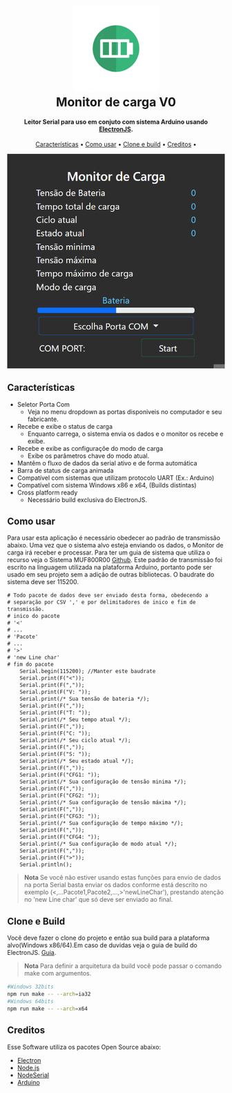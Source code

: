 <h1 align="center">
  <br>
  <a href="#"><img src="./buildResources/battery.png" alt="Monitor de Carga" width="200"></a>
  <br>
  Monitor de carga V0
  <br>
</h1>

<h4 align="center">Leitor Serial para uso em conjuto com sistema Arduino usando <a href="http://electronjs.org" target="_blank">ElectronJS</a>.</h4>

<p align="center">
  <a href="#key-features">Características</a> •
  <a href="#how-to-use">Como usar</a> •
  <a href="#download">Clone e build</a> •
  <a href="#credits">Creditos</a> •
</p>

![screenshot](./buildResources/anima.gif)

## Características

* Seletor Porta Com
  - Veja no menu dropdown as portas disponiveis no computador e seu fabricante.
* Recebe e exibe o status de carga
  - Enquanto carrega, o sistema envia os dados e o monitor os recebe e exibe.
* Recebe e exibe as configuraçõe do modo de carga
  - Exibe os parâmetros chave do modo atual.
* Mantêm o fluxo de dados da serial ativo e de forma automática
* Barra de status de carga animada
* Compatível com sistemas que utilizam protocolo UART (Ex.: Arduino) 
* Compatível com sistema Windows x86 e x64, (Builds distintas)
* Cross platform ready
  - Necessário build exclusiva do ElectronJS.

## Como usar

Para usar esta aplicação é necessário obedecer ao padrão de transmissão abaixo. Uma vez que o sistema alvo esteja enviando os dados, o Monitor de carga irá receber e processar. Para ter um guia de sistema que utiliza o recurso veja o Sistema MUF800R00 [Github](https://github.com/marcostech/Projetos_Sistemas_Embarcados). 
Este padrão de transmissão foi escrito na linguagem utilizada na plataforma Arduino, portanto pode ser usado em seu projeto sem a adição de outras bibliotecas.
O baudrate do sistema deve ser 115200.

```
# Todo pacote de dados deve ser enviado desta forma, obedecendo a 
# separação por CSV ',' e por delimitadores de inico e fim de transmissão.
# inico do pacote 
# '<'
# ...
# 'Pacote'
# ...
# '>'
# 'new Line char'
# fim do pacote
    Serial.begin(115200); //Manter este baudrate
    Serial.print(F("<"));  
    Serial.print(F(","));
    Serial.print(F("V: "));
    Serial.print(/* Sua tensão de bateria */);  
    Serial.print(F(","));
    Serial.print(F("T: "));
    Serial.print(/* Seu tempo atual */);  
    Serial.print(F(","));
    Serial.print(F("C: "));
    Serial.print(/* Seu ciclo atual */);  
    Serial.print(F(","));
    Serial.print(F("S: "));
    Serial.print(/* Seu estado atual */);  
    Serial.print(F(","));
    Serial.print(F("CFG1: "));
    Serial.print(/* Sua configuração de tensão minima */);  
    Serial.print(F(","));
    Serial.print(F("CFG2: "));
    Serial.print(/* Sua configuração de tensão máxima */);  
    Serial.print(F(","));
    Serial.print(F("CFG3: "));
    Serial.print(/* Sua configuração de tempo máximo */);  
    Serial.print(F(","));
    Serial.print(F("CFG4: "));
    Serial.print(/* Sua configuração de modo atual */);  
    Serial.print(F(","));
    Serial.print(F(">"));
    Serial.println();
```

> **Nota**
> Se você não estiver usando estas funções para envio de dados na porta Serial basta enviar os dados conforme está descrito no exemplo (<,...Pacote1,Pacote2,...,>'newLineChar'), prestando atenção no 'new Line char' que só deve ser enviado ao final.


## Clone e Build

Você deve fazer o clone do projeto e então sua build para a plataforma alvo(Windows x86/64).Em caso de duvidas veja o guia de build do ElectronJS. [Guia](https://www.electronjs.org/docs/latest/tutorial/tutorial-packaging).
>**Nota**
> Para definir a arquitetura da build você pode passar o comando make com argumentos.
```bash
#Windows 32bits
npm run make -- --arch=ia32
#Windows 64bits
npm run make -- --arch=x64
```

## Creditos

Esse Software utiliza os pacotes Open Source abaixo:

- [Electron](http://electronjs.org/)
- [Node.js](https://nodejs.org/en)
- [NodeSerial](https://serialport.io/)
- [Arduino](https://www.arduino.cc/)